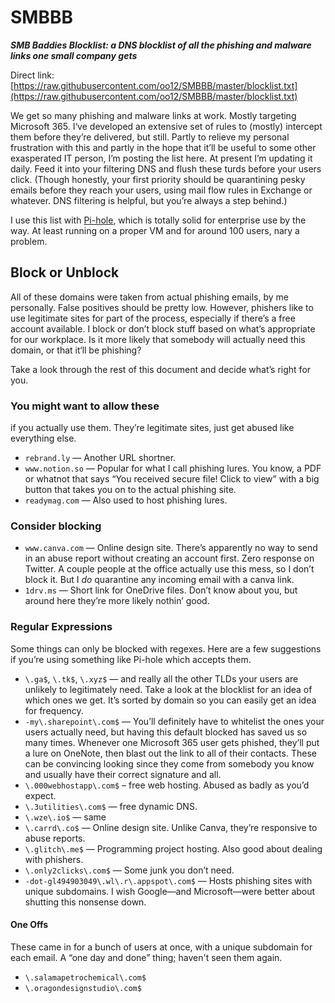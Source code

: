# SMBBB
**_SMB Baddies Blocklist: a DNS blocklist of all the phishing and malware links one small company gets_**

Direct link: [https://raw.githubusercontent.com/oo12/SMBBB/master/blocklist.txt](https://raw.githubusercontent.com/oo12/SMBBB/master/blocklist.txt)

We get so many phishing and malware links at work. Mostly targeting Microsoft 365. I‘ve developed an extensive set of rules to (mostly) intercept them before they’re delivered, but still. Partly to relieve my personal frustration with this and partly in the hope that it’ll be useful to some other exasperated IT person, I’m posting the list here. At present I’m updating it daily. Feed it into your filtering DNS and flush these turds before your users click. (Though honestly, your first priority should be quarantining pesky emails before they reach your users, using mail flow rules in Exchange or whatever. DNS filtering is helpful, but you’re always a step behind.)

I use this list with [Pi-hole](https://pi-hole.net), which is totally solid for enterprise use by the way. At least running on a proper VM and for around 100 users, nary a problem.

## Block or Unblock

All of these domains were taken from actual phishing emails, by me personally. False positives should be pretty low. However, phishers like to use legitimate sites for part of the process, especially if there’s a free account available. I block or don’t block stuff based on what’s appropriate for our workplace. Is it more likely that somebody will actually need this domain, or that it‘ll be phishing?

Take a look through the rest of this document and decide what’s right for you.

### You might want to allow these

if you actually use them. They’re legitimate sites, just get abused like everything else.

* `rebrand.ly` — Another URL shortner.
* `www.notion.so` — Popular for what I call phishing lures. You know, a PDF or whatnot that says “You received secure file! Click to view” with a big button that takes you on to the actual phishing site.
* `readymag.com` — Also used to host phishing lures.

### Consider blocking

* `www.canva.com` — Online design site. There’s apparently no way to send in an abuse report without creating an account first. Zero response on Twitter. A couple people at the office actually use this mess, so I don’t block it. But I *do* quarantine any incoming email with a canva link.
* `1drv.ms` — Short link for OneDrive files. Don’t know about you, but around here they’re more likely nothin’ good.

### Regular Expressions

Some things can only be blocked with regexes. Here are a few suggestions if you’re using something like Pi-hole which accepts them.

* `\.ga$`, `\.tk$`, `\.xyz$` — and really all the other TLDs your users are unlikely to legitimately need. Take a look at the blocklist for an idea of which ones we get. It’s sorted by domain so you can easily get an idea for frequency.
* `-my\.sharepoint\.com$` — You’ll definitely have to whitelist the ones your users actually need, but having this default blocked has saved us so many times. Whenever one Microsoft 365 user gets phished, they’ll put a lure on OneNote, then blast out the link to all of their contacts. These can be convincing looking since they come from somebody you know and usually have their correct signature and all.
* `\.000webhostapp\.com$` – free web hosting. Abused as badly as you’d expect.
* `\.3utilities\.com$` — free dynamic DNS.
* `\.wze\.io$` — same
* `\.carrd\.co$` — Online design site. Unlike Canva, they’re responsive to abuse reports.
* `\.glitch\.me$` — Programming project hosting. Also good about dealing with phishers.
* `\.only2clicks\.com$` — Some junk you don’t need.
* `-dot-gl494903049\.wl\.r\.appspot\.com$` — Hosts phishing sites with unique subdomains. I wish Google—and Microsoft—were better about shutting this nonsense down.

#### One Offs

These came in for a bunch of users at once, with a unique subdomain for each email. A “one day and done” thing; haven't seen them again.

* `\.salamapetrochemical\.com$`
* `\.oragondesignstudio\.com$`
